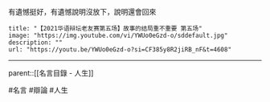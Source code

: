 有遺憾挺好，有遺憾說明沒放下，說明還會回來
```embed
title: "【2021华语辩坛老友赛第五场】故事的结局重不重要 第五场"
image: "https://img.youtube.com/vi/YWUo0eGzd-o/sddefault.jpg"
description: ""
url: "https://youtu.be/YWUo0eGzd-o?si=CF385y8R2jiRB_nF&t=4608"
```
- - -
parent::[[名言目錄 - 人生]]

#名言 #辯論 #人生